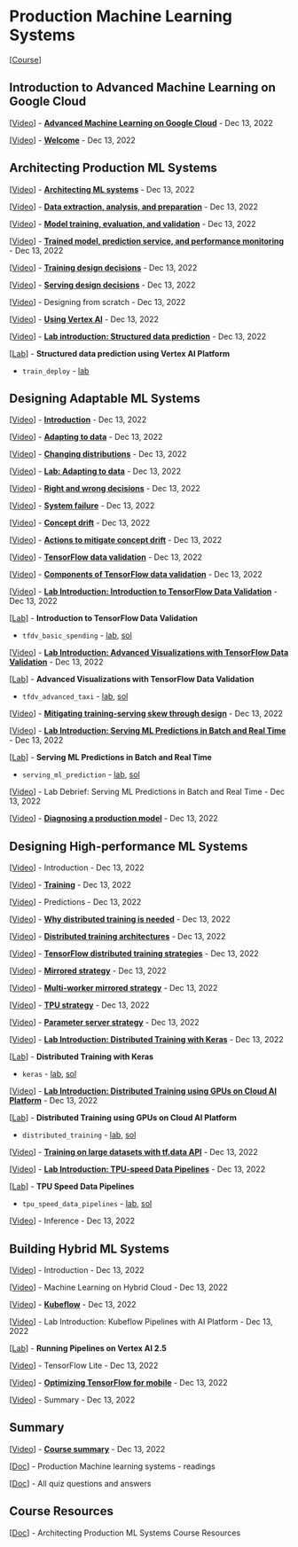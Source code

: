 # Production Machine Learning Systems

[<a class="reference external" href="https://www.cloudskillsboost.google/course_templates/17" target="_blank">Course</a>]

## Introduction to Advanced Machine Learning on Google Cloud

[<a class="reference external" href="https://www.youtube.com/watch?v=e5qXbD6h6j0" target="_blank">Video</a>] - **[Advanced Machine Learning on Google Cloud](intro_to_advanced_ml_on_gcp/advanced_ml_on_gcp.md)** - Dec 13, 2022

[<a class="reference external" href="https://www.youtube.com/watch?v=4WC0Rd3lbI4" target="_blank">Video</a>] - **[Welcome](intro_to_advanced_ml_on_gcp/welcome.md)** - Dec 13, 2022

## Architecting Production ML Systems

[<a class="reference external" href="https://www.youtube.com/watch?v=36U-DGvmQtE" target="_blank">Video</a>] - **[Architecting ML systems](architecting_production_ml_s/architecting_ml_systems.md)** - Dec 13, 2022

[<a class="reference external" href="https://www.youtube.com/watch?v=a_T2gmBIc5M" target="_blank">Video</a>] - **[Data extraction, analysis, and preparation](architecting_production_ml_s/data_extraction_analysis_and_preparation.md)** - Dec 13, 2022

[<a class="reference external" href="https://www.youtube.com/watch?v=lK0OtgibhAY" target="_blank">Video</a>] - **[Model training, evaluation, and validation](architecting_production_ml_s/model_training_evaluation_and_validation.md)** - Dec 13, 2022

[<a class="reference external" href="https://www.youtube.com/watch?v=SZgy7j0CBd0" target="_blank">Video</a>] - **[Trained model, prediction service, and performance monitoring](architecting_production_ml_s/trained_model_prediction_service_and_performance_mo.md)** - Dec 13, 2022

[<a class="reference external" href="https://www.youtube.com/watch?v=hWsCLoWMdRE" target="_blank">Video</a>] - **[Training design decisions](architecting_production_ml_s/training_design_decisions.md)** - Dec 13, 2022

[<a class="reference external" href="https://www.youtube.com/watch?v=WZC6Fcddf1g" target="_blank">Video</a>] - **[Serving design decisions](architecting_production_ml_s/serving_design_decisions.md)** - Dec 13, 2022

[<a class="reference external" href="https://www.youtube.com/watch?v=nYAiWZx8EOk" target="_blank">Video</a>] - Designing from scratch - Dec 13, 2022

[<a class="reference external" href="https://www.youtube.com/watch?v=uU9FlOKKnKI" target="_blank">Video</a>] - **[Using Vertex AI](architecting_production_ml_s/using_vertex_ai.md)** - Dec 13, 2022

[<a class="reference external" href="https://www.youtube.com/watch?v=BWs9E5LlLDc" target="_blank">Video</a>] - **[Lab introduction: Structured data prediction](architecting_production_ml_s/lab_intro_structured_data_prediction.md)** - Dec 13, 2022

[<a class="reference external" href="https://www.cloudskillsboost.google/course_sessions/2438563/labs/354434" target="_blank">Lab</a>] - **Structured data prediction using Vertex AI Platform**
* `train_deploy` - <a class="reference external" href="https://github.com/GoogleCloudPlatform/training-data-analyst/blob/master/courses/machine_learning/deepdive2/production_ml/babyweight/train_deploy.ipynb" target="_blank">lab</a>

## Designing Adaptable ML Systems

[<a class="reference external" href="https://www.youtube.com/watch?v=Rr86vy4UTzk" target="_blank">Video</a>] - **[Introduction](designing_adaptable_ml_syste/intro.md)** - Dec 13, 2022

[<a class="reference external" href="https://www.youtube.com/watch?v=GjU2U3qPqXY" target="_blank">Video</a>] - **[Adapting to data](designing_adaptable_ml_syste/adapting_to_data.md)** - Dec 13, 2022

[<a class="reference external" href="https://www.youtube.com/watch?v=a-6wWJWxB9k" target="_blank">Video</a>] - **[Changing distributions](designing_adaptable_ml_syste/changing_distributions.md)** - Dec 13, 2022

[<a class="reference external" href="https://www.youtube.com/watch?v=gUMFSpx_Ba8" target="_blank">Video</a>] - **[Lab: Adapting to data](designing_adaptable_ml_syste/lab_adapting_to_data.md)** - Dec 13, 2022

[<a class="reference external" href="https://www.youtube.com/watch?v=vQfPD7MrLNc" target="_blank">Video</a>] - **[Right and wrong decisions](designing_adaptable_ml_syste/right_and_wrong_decisions.md)** - Dec 13, 2022

[<a class="reference external" href="https://www.youtube.com/watch?v=KBA_mTUUyfc" target="_blank">Video</a>] - **[System failure](designing_adaptable_ml_syste/system_failure.md)** - Dec 13, 2022

[<a class="reference external" href="https://www.youtube.com/watch?v=PHdM4hsi4K0" target="_blank">Video</a>] - **[Concept drift](designing_adaptable_ml_syste/concept_drift.md)** - Dec 13, 2022

[<a class="reference external" href="https://www.youtube.com/watch?v=YS1jFHpixfQ" target="_blank">Video</a>] - **[Actions to mitigate concept drift](designing_adaptable_ml_syste/actions_to_mitigate_concept_drift.md)** - Dec 13, 2022

[<a class="reference external" href="https://www.youtube.com/watch?v=2V-F7iG3pwk" target="_blank">Video</a>] - **[TensorFlow data validation](designing_adaptable_ml_syste/tf_data_validation.md)** - Dec 13, 2022

[<a class="reference external" href="https://www.youtube.com/watch?v=no0qLRColnw" target="_blank">Video</a>] - **[Components of TensorFlow data validation](designing_adaptable_ml_syste/components_of_tf_data_validation.md)** - Dec 13, 2022

[<a class="reference external" href="https://www.youtube.com/watch?v=GTbByKuCMz0" target="_blank">Video</a>] - **[Lab Introduction: Introduction to TensorFlow Data Validation](designing_adaptable_ml_syste/lab_intro_intro_to_tf_data_validation.md)** - Dec 13, 2022

[<a class="reference external" href="https://www.cloudskillsboost.google/course_sessions/2438563/labs/354448" target="_blank">Lab</a>] - **Introduction to TensorFlow Data Validation**
* `tfdv_basic_spending` - <a class="reference external" href="https://github.com/GoogleCloudPlatform/training-data-analyst/blob/master/courses/machine_learning/deepdive2/production_ml/labs/tfdv_basic_spending.ipynb" target="_blank">lab</a>, <a class="reference external" href="https://github.com/GoogleCloudPlatform/training-data-analyst/blob/master/courses/machine_learning/deepdive2/production_ml/solutions/tfdv_basic_spending.ipynb" target="_blank">sol</a>

[<a class="reference external" href="https://www.youtube.com/watch?v=stXBTBcxfMI" target="_blank">Video</a>] - **[Lab Introduction: Advanced Visualizations with TensorFlow Data Validation](designing_adaptable_ml_syste/lab_intro_advanced_visualizations_with_tf_data_vali.md)** - Dec 13, 2022

[<a class="reference external" href="https://www.cloudskillsboost.google/course_sessions/2438563/labs/354450" target="_blank">Lab</a>] - **Advanced Visualizations with TensorFlow Data Validation**
* `tfdv_advanced_taxi` - <a class="reference external" href="https://github.com/GoogleCloudPlatform/training-data-analyst/blob/master/courses/machine_learning/deepdive2/production_ml/labs/tfdv_advanced_taxi.ipynb" target="_blank">lab</a>, <a class="reference external" href="https://github.com/GoogleCloudPlatform/training-data-analyst/blob/master/courses/machine_learning/deepdive2/production_ml/solutions/tfdv_advanced_taxi.ipynb" target="_blank">sol</a>

[<a class="reference external" href="https://www.youtube.com/watch?v=a_BgeuMOx00" target="_blank">Video</a>] - **[Mitigating training-serving skew through design](designing_adaptable_ml_syste/mitigating_training_serving_skew_through_design.md)** - Dec 13, 2022

[<a class="reference external" href="https://www.youtube.com/watch?v=0-KARyEbzXA" target="_blank">Video</a>] - **[Lab Introduction: Serving ML Predictions in Batch and Real Time](designing_adaptable_ml_syste/lab_intro_serving_ml_predictions_in_batch_and_real.md)** - Dec 13, 2022

[<a class="reference external" href="https://www.cloudskillsboost.google/course_sessions/2438563/labs/354453" target="_blank">Lab</a>] - **Serving ML Predictions in Batch and Real Time**
* `serving_ml_prediction` - <a class="reference external" href="https://github.com/GoogleCloudPlatform/training-data-analyst/blob/master/courses/machine_learning/deepdive2/production_ml/labs/serving_ml_prediction.ipynb" target="_blank">lab</a>, <a class="reference external" href="https://github.com/GoogleCloudPlatform/training-data-analyst/blob/master/courses/machine_learning/deepdive2/production_ml/solutions/serving_ml_prediction.ipynb" target="_blank">sol</a>

[<a class="reference external" href="https://www.youtube.com/watch?v=IQgQaAS9AmI" target="_blank">Video</a>] - Lab Debrief: Serving ML Predictions in Batch and Real Time - Dec 13, 2022

[<a class="reference external" href="https://www.youtube.com/watch?v=-FVz8Q7gnu0" target="_blank">Video</a>] - **[Diagnosing a production model](designing_adaptable_ml_syste/diagnosing_a_production_model.md)** - Dec 13, 2022

## Designing High-performance ML Systems

[<a class="reference external" href="https://www.youtube.com/watch?v=6aSCPLL0B3I" target="_blank">Video</a>] - Introduction - Dec 13, 2022

[<a class="reference external" href="https://www.youtube.com/watch?v=rlhb-SHGdp8" target="_blank">Video</a>] - **[Training](designing_high_performance_m/training.md)** - Dec 13, 2022

[<a class="reference external" href="https://www.youtube.com/watch?v=PaKvzTWOJ68" target="_blank">Video</a>] - Predictions - Dec 13, 2022

[<a class="reference external" href="https://www.youtube.com/watch?v=yrQXH9dV1Hk" target="_blank">Video</a>] - **[Why distributed training is needed](designing_high_performance_m/why_distributed_training_is_needed.md)** - Dec 13, 2022

[<a class="reference external" href="https://www.youtube.com/watch?v=DTV9MeOrO64" target="_blank">Video</a>] - **[Distributed training architectures](designing_high_performance_m/distributed_training_architectures.md)** - Dec 13, 2022

[<a class="reference external" href="https://www.youtube.com/watch?v=jNnj6KUgRoA" target="_blank">Video</a>] - **[TensorFlow distributed training strategies](designing_high_performance_m/tf_distributed_training_strategies.md)** - Dec 13, 2022

[<a class="reference external" href="https://www.youtube.com/watch?v=tbmlZ1T1sxM" target="_blank">Video</a>] - **[Mirrored strategy](designing_high_performance_m/mirrored_strategy.md)** - Dec 13, 2022

[<a class="reference external" href="https://www.youtube.com/watch?v=QIuJDnsbP3E" target="_blank">Video</a>] - **[Multi-worker mirrored strategy](designing_high_performance_m/multi_worker_mirrored_strategy.md)** - Dec 13, 2022

[<a class="reference external" href="https://www.youtube.com/watch?v=UiupJeCSquI" target="_blank">Video</a>] - **[TPU strategy](designing_high_performance_m/tpu_strategy.md)** - Dec 13, 2022

[<a class="reference external" href="https://www.youtube.com/watch?v=gSCHwdCN310" target="_blank">Video</a>] - **[Parameter server strategy](designing_high_performance_m/parameter_server_strategy.md)** - Dec 13, 2022

[<a class="reference external" href="https://www.youtube.com/watch?v=5zPotyAmkSQ" target="_blank">Video</a>] - **[Lab Introduction: Distributed Training with Keras](designing_high_performance_m/lab_intro_distributed_training_with_keras.md)** - Dec 13, 2022

[<a class="reference external" href="https://www.cloudskillsboost.google/course_sessions/2438563/labs/354469" target="_blank">Lab</a>] - **Distributed Training with Keras**
* `keras` - <a class="reference external" href="https://github.com/GoogleCloudPlatform/training-data-analyst/blob/master/courses/machine_learning/deepdive2/production_ml/labs/keras.ipynb" target="_blank">lab</a>, <a class="reference external" href="https://github.com/GoogleCloudPlatform/training-data-analyst/blob/master/courses/machine_learning/deepdive2/production_ml/solutions/keras.ipynb" target="_blank">sol</a>

[<a class="reference external" href="https://www.youtube.com/watch?v=fedO0we7rv8" target="_blank">Video</a>] - **[Lab Introduction: Distributed Training using GPUs on Cloud AI Platform](designing_high_performance_m/lab_intro_distributed_training_using_gpus_on_cloud.md)** - Dec 13, 2022

[<a class="reference external" href="https://www.cloudskillsboost.google/course_sessions/2438563/labs/354471" target="_blank">Lab</a>] - **Distributed Training using GPUs on Cloud AI Platform**
* `distributed_training` - <a class="reference external" href="https://github.com/GoogleCloudPlatform/training-data-analyst/blob/master/courses/machine_learning/deepdive2/production_ml/labs/distributed_training.ipynb" target="_blank">lab</a>, <a class="reference external" href="https://github.com/GoogleCloudPlatform/training-data-analyst/blob/master/courses/machine_learning/deepdive2/production_ml/solutions/distributed_training.ipynb" target="_blank">sol</a>

[<a class="reference external" href="https://www.youtube.com/watch?v=m9Ecd6THJv0" target="_blank">Video</a>] - **[Training on large datasets with tf.data API](designing_high_performance_m/training_on_large_datasets_with_tf_data_api.md)** - Dec 13, 2022

[<a class="reference external" href="https://www.youtube.com/watch?v=574DXfBmW2Q" target="_blank">Video</a>] - **[Lab Introduction: TPU-speed Data Pipelines](designing_high_performance_m/lab_intro_tpu_speed_data_pipelines.md)** - Dec 13, 2022

[<a class="reference external" href="https://www.cloudskillsboost.google/course_sessions/2438563/labs/354474" target="_blank">Lab</a>] - **TPU Speed Data Pipelines**
* `tpu_speed_data_pipelines` - <a class="reference external" href="https://github.com/GoogleCloudPlatform/training-data-analyst/blob/master/courses/machine_learning/deepdive2/production_ml/labs/tpu_speed_data_pipelines.ipynb" target="_blank">lab</a>, <a class="reference external" href="https://github.com/GoogleCloudPlatform/training-data-analyst/blob/master/courses/machine_learning/deepdive2/production_ml/solutions/tpu_speed_data_pipelines.ipynb" target="_blank">sol</a>

[<a class="reference external" href="https://www.youtube.com/watch?v=ILZuFizU8hw" target="_blank">Video</a>] - Inference - Dec 13, 2022

## Building Hybrid ML Systems

[<a class="reference external" href="https://www.youtube.com/watch?v=ZMtqMI7SFX4" target="_blank">Video</a>] - Introduction - Dec 13, 2022

[<a class="reference external" href="https://www.youtube.com/watch?v=w5q0HHSu7GA" target="_blank">Video</a>] - Machine Learning on Hybrid Cloud - Dec 13, 2022

[<a class="reference external" href="https://www.youtube.com/watch?v=juJ2ylUfnWk" target="_blank">Video</a>] - **[Kubeflow](building_hybrid_ml_systems/kubeflow.md)** - Dec 13, 2022

[<a class="reference external" href="https://www.youtube.com/watch?v=EH-iMWf9svM" target="_blank">Video</a>] - Lab Introduction: Kubeflow Pipelines with AI Platform - Dec 13, 2022

[<a class="reference external" href="https://www.cloudskillsboost.google/course_sessions/2438563/labs/354482" target="_blank">Lab</a>] - **Running Pipelines on Vertex AI 2.5**

[<a class="reference external" href="https://www.youtube.com/watch?v=c7lJZE44MHQ" target="_blank">Video</a>] - TensorFlow Lite - Dec 13, 2022

[<a class="reference external" href="https://www.youtube.com/watch?v=ZpgAZEcEadY" target="_blank">Video</a>] - **[Optimizing TensorFlow for mobile](building_hybrid_ml_systems/optimizing_tf_for_mobile.md)** - Dec 13, 2022

[<a class="reference external" href="https://www.youtube.com/watch?v=eaxS7PH22KU" target="_blank">Video</a>] - Summary - Dec 13, 2022

## Summary

[<a class="reference external" href="https://www.youtube.com/watch?v=OAbXCUPH8HY" target="_blank">Video</a>] - **[Course summary](summary/course_summary.md)** - Dec 13, 2022

[<a class="reference external" href="https://drive.google.com/open?id=1h_iZyep2j15-HL5bxi28POhAkKOqRb3J" target="_blank">Doc</a>] - Production Machine learning systems - readings

[<a class="reference external" href="https://drive.google.com/open?id=1hd331HFNsOpmlDmJ5aTIHRWAOser8l8c" target="_blank">Doc</a>] - All quiz questions and answers

## Course Resources

[<a class="reference external" href="https://drive.google.com/open?id=1hTiq7DFlg1eroGjECnTmpIHflChyU99a" target="_blank">Doc</a>] - Architecting Production ML Systems Course Resources

